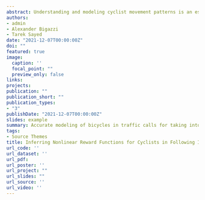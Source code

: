 ```yaml
---
abstract: Understanding and modeling cyclist movement patterns is an essential step in developing agent- based microsimulation models. The aim of this study is to infer how cyclists in following interactions weigh different state features, such as relative distances and speeds, when making guidance decisions. Cyclist guidance decisions are modeled as a continuous state and action Markov Decision Process (MPD). Two Inverse Reinforcement Learning (IRL) algorithms are evaluated to estimate the MPD reward function in a linear form based on Maximum Entropy (ME) and in a nonlinear form based on Gaussian Processes (GP). The algorithms are trained on 856 cyclist trajectories in following interactions extracted from video data using computer vision, and then validated using a separate set of 172 trajectories. The estimated reward functions imply cyclist preferences for low lateral distances, path deviations, speed differences, accelerations and direction angles, but high longitudinal distances from leading cyclists. The mean and variance of the reward function learned using GP can be applied to simulate heterogeneous cyclist preferences and behavior. Predicted trajectories based on Q-learning with the linear and non-linear reward functions are compared to the validation data. This research is a fundamental step toward developing operational bicycle traffic microsimulation models with applications such as facility planning and bicycle safety modeling. Key novel aspects are the investigation of continuous, non- linear, and stochastic reward functions for cyclist agents using real-world observational data.
authors:
- admin
- Alexander Bigazzi
- Tarek Sayed
date: "2021-12-07T00:00:00Z"
doi: ""
featured: true
image:
  caption: ''
  focal_point: ""
  preview_only: false
links:
projects:
publication: ""
publication_short: ""
publication_types:
- "3"
publishDate: "2021-12-07T00:00:00Z"
slides: example
summary: Accurate modeling of bicycles in traffic calls for taking into account individualistic actions and behavioural schemes in different scenarios. Bicycle traffic is characterized by possessing significant unobserved heterogeneity, with the differences between individual cyclists driving how cyclists behave as a group. A Generative Variational Autoencoder-based model is developed to serve for two purposes. First, the encoder part summarizes the individual differences between unconstrained cyclists to a more compact latent dimension layer. Second, a decoder part where a trajectory is reconstructed using only coordinates of that compact latent layer. Different groups representing different styles of cyclists are identified using Gaussian mixture model (GMM) clustering. The model proved high reconstruction accuracy with a root mean square error of about 0.32 meters. Latent variables were clustered into four classes representing different styles of cyclists. When reflecting the clustering results on motion variables, such as speed, acceleration, jerk and directions angles, were shown to produce clearly different distributions. The model and results could help elevating the accuracy of bicycle microsimulation models and gain deeper understanding on the heterogeneity in bicycle traffic behaviour.
tags:
- Source Themes
title: Inferring Nonlinear Reward Functions for Cyclists in Following Interactions Using Continuous Inverse Reinforcement Learning
url_code: ''
url_dataset: ''
url_pdf: 
url_poster: ''
url_project: ""
url_slides: ""
url_source: ''
url_video: ''
---
```

